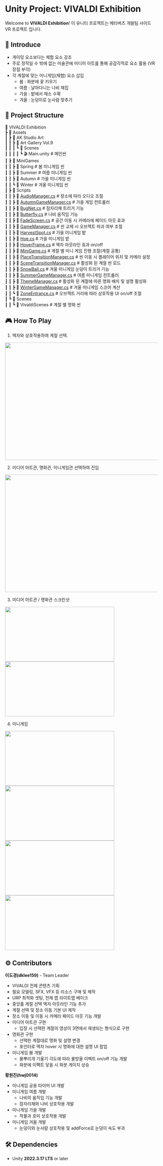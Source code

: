 # Unity Project: VIVALDI Exhibition
Welcome to **VIVALDI Exhibition**! 이 유니티 프로젝트는 메타버즈 개발팀 사이드 VR 프로젝트 입니다.   

## 📣 Introduce
- 게이밍 요소보다는 체험 요소 강조
- 주로 정적일 수 밖에 없는 미술관에 미디어 아트를 통해 공감각적로 요소 활용 (VR 장점 부각)
- 각 계절에 맞는 미니게임(체험) 요소 삽입
  - 봄 : 화분에 꽃 키우기
  - 여름 : 날아다니는 나비 채집
  - 가을 : 밭에서 채소 수확
  - 겨울 : 눈덩이로 눈사람 맞추기

## 📁 Project Structure
📂 VIVALDI Exhibition   
┣ 📂 Assets  
┃ ┣ 📂 AK Studio Art   
┃ ┃ ┣ 📂 Art Gallery Vol.9   
┃ ┃ ┃ ┗ 📂 Scenes   
┃ ┃ ┃ ┃ ┗ 🎬 Main.unity   # 메인씬   
┃ ┣ 📂 MiniGames   
┃ ┃ ┣ 📂 Spring   # 봄 미니게임 씬   
┃ ┃ ┣ 📂 Summer   # 여름 미니게임 씬   
┃ ┃ ┣ 📂 Autumn   # 가을 미니게임 씬   
┃ ┃ ┗ 📂 Winter   # 겨울 미니게임 씬   
┃ ┣ 📂 Scripts   
┃ ┃ ┣ 📜 [AudioManager.cs](https://github.com/dklee159/vr-project/blob/main/Assets/Scripts/AudioManager.cs "") # 장소에 따라 오디오 조절    
┃ ┃ ┣ 📜 [AutumnGameManager.cs](https://github.com/dklee159/vr-project/blob/main/Assets/Scripts/AutumnGameManager.cs "") # 가을 게임 컨트롤러    
┃ ┃ ┣ 📜 [BugNet.cs](https://github.com/dklee159/vr-project/blob/main/Assets/Scripts/BugNet.cs "") # 잠자리채 트리거 기능    
┃ ┃ ┣ 📜 [Butterfly.cs](https://github.com/dklee159/vr-project/blob/main/Assets/Scripts/Butterfly.cs "") # 나비 움직임 기능     
┃ ┃ ┣ 📜 [FadeScreen.cs](https://github.com/dklee159/vr-project/blob/main/Assets/Scripts/FadeScreen.cs "") # 공간 이동 시 카메라에 페이드 아웃 효과   
┃ ┃ ┣ 📜 [GameManager.cs](https://github.com/dklee159/vr-project/blob/main/Assets/Scripts/GameManager.cs "") # 씬 교체 시 오브젝트 파괴 여부 조절   
┃ ┃ ┣ 📜 [HarvestSpot.cs](https://github.com/dklee159/vr-project/blob/main/Assets/Scripts/HarvestSpot.cs "") # 가을 미니게임 밭   
┃ ┃ ┣ 📜 [Hoe.cs](https://github.com/dklee159/vr-project/blob/main/Assets/Scripts/Hoe.cs "") # 가을 미니게임 밭   
┃ ┃ ┣ 📜 [HoverFrame.cs](https://github.com/dklee159/vr-project/blob/main/Assets/Scripts/HoverFrame.cs "") # 액자 아웃라인 효과 on/off   
┃ ┃ ┣ 📜 [MiniGame.cs](https://github.com/dklee159/vr-project/blob/main/Assets/Scripts/MiniGame.cs "") # 계절 별 미니 게임 진행 조절(계절 공통)   
┃ ┃ ┣ 📜 [PlaceTransitionManager.cs](https://github.com/dklee159/vr-project/blob/main/Assets/Scripts/PlaceTransitionManager.cs "") # 씬 이동 시 플레이어 위치 및 카메라 설정   
┃ ┃ ┣ 📜 [SceneTransitionManager.cs](https://github.com/dklee159/vr-project/blob/main/Assets/Scripts/SceneTransitionManager.cs "") # 활성화 된 계절 씬 로드   
┃ ┃ ┣ 📜 [SnowBall.cs](https://github.com/dklee159/vr-project/blob/main/Assets/Scripts/SnowBall.cs "") # 겨울 미니게임 눈덩이 트리거 기능   
┃ ┃ ┣ 📜 [SummerGameManager.cs](https://github.com/dklee159/vr-project/blob/main/Assets/Scripts/SummerGameManager.cs "") # 여름 미니게임 컨트롤러   
┃ ┃ ┣ 📜 [ThemeManager.cs](https://github.com/dklee159/vr-project/blob/main/Assets/Scripts/ThemeManager.cs "") # 활성화 된 계절에 따른 명화 배치 및 설명 활성화    
┃ ┃ ┣ 📜 [WinterGameManager.cs](https://github.com/dklee159/vr-project/blob/main/Assets/Scripts/WinterGameManager.cs "") # 겨울 미니게임 스코어 계산    
┃ ┃ ┗ 📜 [ZoneEntrance.cs](https://github.com/dklee159/vr-project/blob/main/Assets/Scripts/ZoneEntrance.cs "") # 오브젝트 거리에 따라 상호작용 UI on/off 조절   
┃ ┗ 📂 Scenes   
┃ ┃ ┗ 📂 VivaldiScenes   # 계절 별 명화 씬


## 🎮 How To Play
1. 액자와 상호작용하여 계절 선택.
<img src="https://github.com/user-attachments/assets/926d70dc-3db5-469a-8eb3-0bd11fcd179b" width="732" height="386"/>   

2. 미디어 아트관, 명화관, 미니게임관 선택하여 진입
<img src="https://github.com/user-attachments/assets/2cd95a80-3276-4885-bdb1-606435380efe" width="732" height="386"/>   

3. 미디어 아트관 / 명화관 스크린샷
<img src="https://github.com/user-attachments/assets/5573ebf5-19c3-4ba7-8bdd-46d6fe579c0a" width="360" height="180"/>
<img src="https://github.com/user-attachments/assets/e6ea0ccd-6f5a-4bec-9f45-750e526c2cd0" width="360" height="180"/>   

4. 미니게임
<img src="https://github.com/user-attachments/assets/81911cd2-fb19-4132-a7e8-46c45b4251f9" width="360" height="180"/>
<img src="https://github.com/user-attachments/assets/09dc9423-4f70-4f01-9a4b-5cd7292fa43e" width="360" height="180"/>
<img src="https://github.com/user-attachments/assets/d141204b-8ff9-433d-a59d-643e74591a76" width="360" height="180"/>
<img src="https://github.com/user-attachments/assets/b712267c-fd9f-497a-a8b2-99a7e6e4b3e4" width="360" height="180"/>

## ⚙ Contributors
**이도경(dklee159)** - Team Leader
- VIVALDI 전체 콘텐츠 기획
- 필요 모델링, SFX, VFX 등 리소스 구매 및 제작
- URP 최적화 셋팅, 전체 맵 라이트맵 베이크
- 중앙홀 계절 선택 액자 아웃라인 기능 추가
- 계절 선택 및 장소 이동 기본 UI 제작
- 장소 이동 및 이동 시 카메라 페이드 아웃 기능 개발
- 미디어 아트관 구현
  - 입장 시 선택한 계절의 영상이 3면에서 재생되는 형식으로 구현
- 명화관 구현
  - 선택한 계절대로 명화 및 설명 변경
  - 포인터로 액자 hover 시 명화에 대한 설명 UI 팝업
- 미니게임 봄 개발
  - 물뿌리개 기울기 각도에 따라 물방울 이벡트 on/off 기능 개발
  - 화분에 이펙트 닿을 시 화분 게이지 상승
 
**황원진(hwj0014)**
- 미니게임 공용 타이머 UI 개발
- 미니게임 여름 개발
  - 나비의 움직임 기능 개발
  - 잠자리채와 나비 상호작용 개발
- 미니게임 가을 개발
  - 작물과 호미 상호작용 개발
- 미니게임 겨울 개발
  - 눈덩이와 눈사람 상호작용 및 addForce로 눈덩이 속도 부과

## 🛠️ Dependencies
- Unity **2022.3.17 LTS** or later
